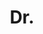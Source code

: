 ---
name: Stephen Hicks
title: Dr.
email: stephen.hicks@ndcn.ox.ac.uk
website: 
note: 
category: Close Associate Members
photo: 
---